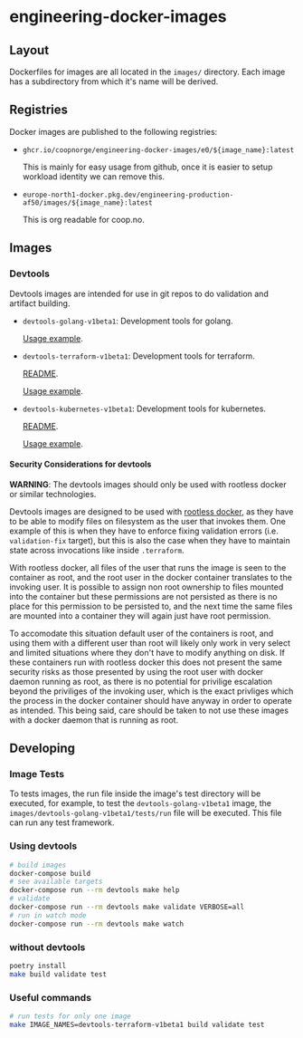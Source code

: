 # engineering-docker-images

## Layout

Dockerfiles for images are all located in the `images/` directory. Each image
has a subdirectory from which it's name will be derived.

## Registries

Docker images are published to the following registries:

- `ghcr.io/coopnorge/engineering-docker-images/e0/${image_name}:latest`

  This is mainly for easy usage from github, once it is easier to setup workload identity we can remove this.


- `europe-north1-docker.pkg.dev/engineering-production-af50/images/${image_name}:latest`

  This is org readable for coop.no.

## Images

### Devtools

Devtools images are intended for use in git repos to do validation and artifact building.

- `devtools-golang-v1beta1`: Development tools for golang.

  [Usage example](./images/devtools-golang-v1beta1/tests/prototype/).

- `devtools-terraform-v1beta1`: Development tools for terraform.

  [README](./images/devtools-terraform-v1beta1/README.md).

  [Usage example](./images/devtools-terraform-v1beta1/tests/prototype/).

- `devtools-kubernetes-v1beta1`: Development tools for kubernetes.

  [README](./images/devtools-kubernetes-v1beta1/README.md).

  [Usage example](./images/devtools-kubernetes-v1beta1/tests/prototype/).

#### Security Considerations for devtools

**WARNING**: The devtools images should only be used with rootless docker or
similar technologies.

Devtools images are designed to be used with [rootless
docker](https://docs.docker.com/engine/security/rootless/), as they have to be
able to modify files on filesystem as the user that invokes them. One example
of this is when they have to enforce fixing validation errors (i.e.
`validation-fix` target), but this is also the case when they have to maintain
state across invocations like inside `.terraform`.

With rootless docker, all files of the user that runs the image is seen to the
container as root, and the root user in the docker container translates to the
invoking user. It is possible to assign non root ownership to files mounted
into the container but these permissions are not persisted as there is no place
for this permission to be persisted to, and the next time the same files are
mounted into a container they will again just have root permission.

To accomodate this situation default user of the containers is root, and using
them with a different user than root will likely only work in very select and
limited situations where they don't have to modify anything on disk. If these
containers run with rootless docker this  does not present the same security
risks as those presented by using the root user with docker daemon running as
root, as there is no potential for privilige escalation beyond the priviliges
of the invoking user, which is the exact privliges which the process in the
docker container should have anyway in order to operate as intended. This being
said, care should be taken to not use these images with a docker daemon that is
running as root.

## Developing

### Image Tests

To tests images, the run file inside the image's test directory will be
executed, for example, to test the `devtools-golang-v1beta1` image, the
`images/devtools-golang-v1beta1/tests/run` file will be executed. This file can
run any test framework.

### Using devtools

```bash
# build images
docker-compose build
# see available targets
docker-compose run --rm devtools make help
# validate
docker-compose run --rm devtools make validate VERBOSE=all
# run in watch mode
docker-compose run --rm devtools make watch
```

### without devtools

```bash
poetry install
make build validate test
```

### Useful commands

```bash
# run tests for only one image
make IMAGE_NAMES=devtools-terraform-v1beta1 build validate test
```
